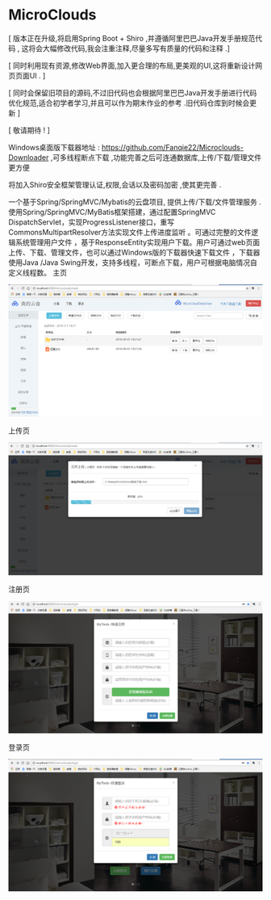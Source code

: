 # MicroClouds

[ 版本正在升级,将启用Spring Boot + Shiro ,并遵循阿里巴巴Java开发手册规范代码 , 这将会大幅修改代码,我会注重注释,尽量多写有质量的代码和注释 .]

[ 同时利用现有资源,修改Web界面,加入更合理的布局,更美观的UI,这将重新设计网页页面UI . ]

[ 同时会保留旧项目的源码,不过旧代码也会根据阿里巴巴Java开发手册进行代码优化规范,适合初学者学习,并且可以作为期末作业的参考 .旧代码仓库到时候会更新 ]

[ 敬请期待 ! ]

Windows桌面版下载器地址 :  https://github.com/Fanqie22/Microclouds-Downloader ,可多线程断点下载 ,功能完善之后可连通数据库,上传/下载/管理文件更方便 

将加入Shiro安全框架管理认证,权限,会话以及密码加密 ,使其更完善 .

一个基于Spring/SpringMVC/Mybatis的云盘项目, 提供上传/下载/文件管理服务 .
使用Spring/SpringMVC/MyBatis框架搭建，通过配置SpringMVC DispatchServlet，实现ProgressListener接口，重写CommonsMultipartResolver方法实现文件上传进度监听 。可通过完整的文件逻辑系统管理用户文件 ，基于ResponseEntity实现用户下载。用户可通过web页面上传、下载、管理文件，也可以通过Windows版的下载器快速下载文件 ，下载器使用Java /Java Swing开发，支持多线程，可断点下载，用户可根据电脑情况自定义线程数。
主页

![](img/main.png)


上传页

![](img/upload.png)


注册页

![](img/register.png)


登录页

![](img/login.png)
